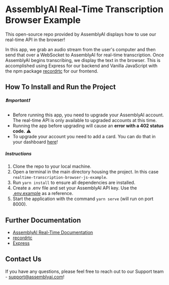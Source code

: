 # AssemblyAI Real-Time Transcription Browser Example

This open-source repo provided by AssemblyAI displays how to use our real-time API in the browser!

In this app, we grab an audio stream from the user's computer and then send that over a WebSocket to AssemblyAI for real-time transcription. Once AssemblyAI begins transcribing, we display the text in the browser. This is accomplished using Express for our backend and Vanilla JavaScript with the npm package [recordrtc](https://www.npmjs.com/package/recordrtc) for our frontend.

## How To Install and Run the Project

##### ❗Important❗

- Before running this app, you need to upgrade your AssemblyAI account. The real-time API is only available to upgraded accounts at this time.
- Running the app before upgrading will cause an **error with a 402 status code.** ⚠️
- To upgrade your account you need to add a card. You can do that in your dashboard [here](https://app.assemblyai.com/)!

##### Instructions

1. Clone the repo to your local machine.
2. Open a terminal in the main directory housing the project. In this case `realtime-transcription-browser-js-example`.
3. Run `yarn install` to ensure all dependencies are installed.
4. Create a .env file and set your AssemblyAI API key. Use the [.env.example](./.env.example) as a reference.
5. Start the application with the command `yarn serve` (will run on port 8000).

## Further Documentation

- [AssemblyAI Real-Time Documentation](https://www.assemblyai.com/docs/guides/real-time-streaming-transcription)
- [recordrtc](https://www.npmjs.com/package/recordrtc)
- [Express](https://expressjs.com/)

## Contact Us

If you have any questions, please feel free to reach out to our Support team - support@assemblyai.com!
